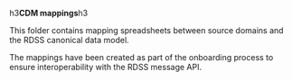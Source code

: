
h3**CDM mappings**h3

This folder contains mapping spreadsheets between source domains and the RDSS canonical data model. 

The mappings have been created as part of the onboarding process to ensure interoperability with the RDSS message API. 
